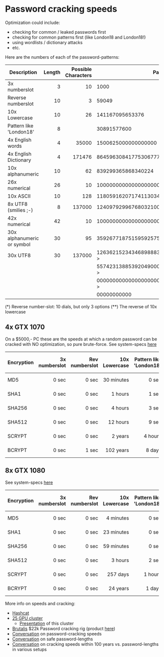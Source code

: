 # Password cracking speeds

Optimization could include:
- checking for common / leaked passwords first
- checking for common patterns first (like London18 and London18!)
- using wordlists / dictionary attacks
- etc.


Here are the numbers of each of the password-patterns:

| Description                  | Length | Possible Characters | Password space                                   |
| ---------------------------- | -----: | ------------------: | ------------------------------------------------ |
| 3x numberslot                |       3|                   10|                                              1000|
| Reverse numberslot           |      10|                    3|                                             59049|
| 10x Lowercase                |      10|                   26|                                   141167095653376|
| Pattern like 'London18'      |       8|                     |                                       30891577600|
| 4x English words             |       4|                35000|                               1500625000000000000|
| 4x English Dictionary        |       4|               171476|                             864596308417753067776|
| 10x alphanumeric             |      10|                   62|                                839299365868340224|
| 26x numerical                |      26|                   10|                       100000000000000000000000000|
| 10x ASCII                    |      10|                  128|                            1180591620717411303424|
| 8x UTF8 (smilies ;-)         |       8|               137000|        124097929967680321000000000000000000000000|
| 42x numerical                |      42|                   10|       1000000000000000000000000000000000000000000|
| 30x alphanumeric or symbol   |      30|                   95|    3592677187515959257578986279730209409225510849|
| 30x UTF8                     |      30|               137000|126362152343468988838606857850031463631524840205 >|
|                              |        |                     |557423138853920490000000000000000000000000000000 >|
|                              |        |                     |000000000000000000000000000000000000000000000000 >|
|                              |        |                     |00000000000                                       |

(*) Reverse number-slot: 10 dials, but only 3 options
(**) The reverse of 10x lowercase


## 4x GTX 1070
On a $5000,- PC these are the speeds at which a random password can be cracked with NO optimization, so pure brute-force.
See system-specs [here](https://www.netmux.com/blog/how-to-build-a-password-cracking-rig)

| Encryption    | 3x numberslot  | Rev numberslot   | 10x Lowercase | Pattern like 'London18'   | 4x English words  | 4x English Dictionary | 10x alphanumeric  | 26x numerical         | 10x ASCII        | 8x UTF8 (smilies ;-)                | 42x numerical                        | 30x alphanumeric or symbol               | 30x UTF8                                                                                                                                             |
| ------------- | -------------: | ---------------: | ------------: | -------------------------:| ----------------: | ---------------------:| ----------------: | --------------------: | ---------------: | ----------------------------------: | -----------------------------------: | ---------------------------------------: | ---------------------------------------------------------------------------------------------------------------------------------------------------: |
| MD5           |           0 sec|             0 sec|     30 minutes|                      0 sec|           226 days|              358 years|           126 days|        41436 millennia|         489 years|       51421389666782902409 millennia|       414361381210588518603 millennia|       1488666681662885404249472 millennia|       5235959597778261501539031063423676185261821165413036824455971255837835566976203833828094413552079731849234334321635613864542157766366 millennia|
| SHA1          |           0 sec|             0 sec|        1 hours|                      1 sec|            1 years|            1 millennia|            1 years|       122133 millennia|       1 millennia|      151564691117497717717 millennia|      1221331340151852287818 millennia|       4387849244161854041761215 millennia|      15433005686612150231369944355591058342426150071194606531583414538921341225900838998547149182748674106575557459151894268396175804045363 millennia|
| SHA256        |           0 sec|             0 sec|        4 hours|                      3 sec|            5 years|            2 millennia|            2 years|       337621 millennia|       3 millennia|      418981861872310611515 millennia|      3376219587074731583385 millennia|      12129667090527939975347257 millennia|      42662637380694119536858346513294931385090966039910874858813222463386937814805129116063414824848399232466985123582412501852666736211388 millennia|
| SHA512        |           0 sec|             0 sec|       12 hours|                      9 sec|           14 years|            8 millennia|            8 years|       980209 millennia|      11 millennia|     1216420261171848066281 millennia|      9802099531302808811224 millennia|      35215779375872477601996592 millennia|     123861439426033149954289729918861615165969972841869220328117362194243109320071484751461885124098500906106080673631646509629190495570627 millennia|
| SCRYPT        |           0 sec|             0 sec|        2 years|                    4 hours|       25 millennia|        14642 millennia|       14 millennia|   1693537277 millennia|   19993 millennia|  2101644704598872299946099 millennia|  16935372774922338444943672 millennia|   60843327430542333391614492843 millennia|  213999015457817368138286304362057960404781490142836427986252759398833827521059203787107027545641236077362300245245875058027361275993900447 millennia|
| BCRYPT        |           0 sec|             1 sec|      102 years|                     8 days|     1092 millennia|       629518 millennia|      611 millennia|  72810709246 millennia|  859597 millennia| 90356582969183910689055971 millennia| 728107092460898406565004976 millennia| 2615853741152842989654863869930 millennia| 9200517933990430532068776291876588943122152468219947366569301891997346987449915114945218212588887750711881954012499746473110405115174834065 millennia|


## 8x GTX 1080
See system-specs [here](https://gist.github.com/epixoip/ace60d09981be09544fdd35005051505)

| Encryption    | 3x numberslot  | Rev numberslot   | 10x Lowercase | Pattern like 'London18'   | 4x English words  | 4x English Dictionary | 10x alphanumeric  | 26x numerical         | 10x ASCII        | 8x UTF8 (smilies ;-)                | 42x numerical                        | 30x alphanumeric or symbol                           | 30x UTF8                                                                                                                                             |
| ------------- | -------------: | ---------------: | ------------: | -------------------------:| ----------------: | ---------------------:| ----------------: | --------------------: | ---------------: | ----------------------------------: | -----------------------------------: | ---------------------------------------------------: | ---------------------------------------------------------------------------------------------------------------------------------------------------: |
| MD5           |           0 sec|             0 sec|      4 minutes|                      0 sec|            31 days|               49 years|            17 days|         5768 millennia|          68 years|        7158667536639855365 millennia|        57685632133462955256 millennia|      12381572778393489233896687903384065972 millennia|728928063567795597784477490062793023579976099951695338842022315259917152356614977571364741452535292761966838237581183297526707755450 millennia
| SHA1          |           0 sec|             0 sec|     23 minutes|                      0 sec|           171 days|              270 years|            95 days|        31302 millennia|         369 years|       38846194915014101623 millennia|       313028548704487527189 millennia|      67188060772782833483445304447090040129 millennia|3955496115925145509399084662265718904856000613459495831801181309954357933370496082635530092561289737722143839873626618545413931423208 millennia
| SHA256        |           0 sec|             0 sec|     59 minutes|                      0 sec|            1 years|              698 years|           247 days|        80749 millennia|         953 years|      100208293095665543512 millennia|       807493671504137738399 millennia|     173319443543392591480211292774787011389 millennia|10203663833499295637369740212163092001963688320764944912870063375003856912772572363493692248327161872380356485691107489766852339306711 millennia
| SHA512        |           0 sec|             0 sec|        3 hours|                      2 sec|            3 years|            2 millennia|            2 years|       243111 millennia|       2 millennia|      301696621628800111506 millennia|      2431117277358075525696 millennia|     521812007412457049356605256376087421517 millennia|30720121176636069100774135095222629630684938791827752774333157000021195452870918645663229272995227467838136896276124635533218683398448 millennia
| SCRYPT        |           0 sec|             0 sec|       257 days|                    1 hours|        7 millennia|         4315 millennia|        4 millennia|    499091712 millennia|    5892 millennia|   619362484440218540083273 millennia|   4990917129733939797641068 millennia| 1071244283667726612398364577081958143555144 millennia|63066303068106908019536834231135173536147456070425266036272867978024153403703667769100369619337160688007109621342311554049017274442587423 millennia
| BCRYPT        |           0 sec|             0 sec|       24 years|                     1 days|      257 millennia|       148355 millennia|      144 millennia|  17158978346 millennia|  202577 millennia| 21293936931227968043393271 millennia| 171589783461929580651041838 millennia|36829819027504875713598535392263101001502215 millennia|2168245435839920130422766646577474702715978691252418440267638889060478672350818469539930727145339017485136206597393812005684151802873264060 millennia


More info on speeds and cracking:
* [Hashcat]()
* [25 GPU cluster](https://arstechnica.com/information-technology/2012/12/25-gpu-cluster-cracks-every-standard-windows-password-in-6-hours/)
  * [Presentation](http://passwords12.at.ifi.uio.no/Jeremi_Gosney_Password_Cracking_HPC_Passwords12.pdf) of this cluster
* [Brutalis](https://gist.github.com/epixoip/ace60d09981be09544fdd35005051505) $22k Password cracking rig (product [here](https://sagitta.pw/hardware/gpu-compute-nodes/brutalis/))
* [Conversation](https://twitter.com/brampatelski/status/1073339746263408640) on password-cracking speeds
* [Conversation](https://twitter.com/jmgosney/status/714599256410054657) on safe password-lengths
* [Conversation](https://twitter.com/brampatelski/status/1075692359076188160) on cracking speeds within 100 years vs. password-lengths in various setups
